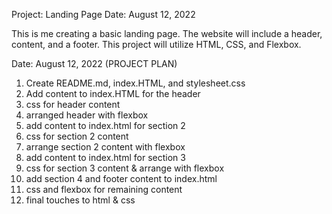 Project: Landing Page
Date: August 12, 2022

This is me creating a basic landing page. The website will include a header, content, and a footer. This  project will utilize HTML, CSS, and Flexbox. 

Date: August 12, 2022 (PROJECT PLAN)
1) Create README.md, index.HTML, and stylesheet.css
2) Add content to index.HTML for the header
3) css for header content
4) arranged header with flexbox
5) add content to index.html for section 2
6) css for section 2 content
7) arrange section 2 content with flexbox
8) add content to index.html for section 3
9) css for section 3 content & arrange with flexbox
10) add section 4 and footer content to index.html
11) css and flexbox for remaining content
12) final touches to html & css